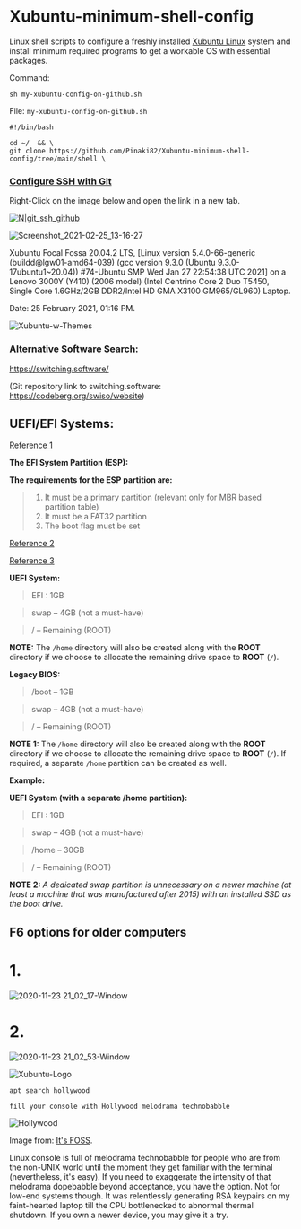 # Xubuntu-minimum-shell-config

Linux shell scripts to configure a freshly installed [Xubuntu Linux](https://xubuntu.org/) system and install minimum required programs to get a workable OS with essential packages.

Command:

```
sh my-xubuntu-config-on-github.sh
```

File: `my-xubuntu-config-on-github.sh`

```
#!/bin/bash

cd ~/  && \
git clone https://github.com/Pinaki82/Xubuntu-minimum-shell-config/tree/main/shell \
```

### [Configure SSH with Git](https://github.com/Pinaki82/Tulu-C-IDE/blob/main/GIT%2BSSH%2BGPG-and-Code-Signing.md)

Right-Click on the image below and open the link in a new tab.

[![N|git_ssh_github](https://user-images.githubusercontent.com/16861933/107740857-0d11e100-6d32-11eb-9de0-c0cd08104e00.png)](https://github.com/Pinaki82/Tulu-C-IDE/blob/main/GIT%2BSSH%2BGPG-and-Code-Signing.md)

![Screenshot_2021-02-25_13-16-27](https://user-images.githubusercontent.com/16861933/109127368-41c86400-7746-11eb-95a8-08fd71dee5cd.png)

Xubuntu Focal Fossa 20.04.2 LTS, [Linux version 5.4.0-66-generic (buildd@lgw01-amd64-039) (gcc version 9.3.0 (Ubuntu 9.3.0-17ubuntu1~20.04)) #74-Ubuntu SMP Wed Jan 27 22:54:38 UTC 2021] on a Lenovo 3000Y (Y410) (2006 model) (Intel Centrino Core 2 Duo T5450, Single Core 1.6GHz/2GB DDR2/Intel HD GMA X3100 GM965/GL960) Laptop.

Date: 25 February 2021, 01:16 PM.

![Xubuntu-w-Themes](https://user-images.githubusercontent.com/16861933/111397221-c4f62d80-86e6-11eb-96b5-452a1ca7f6b0.gif)

### Alternative Software Search:

https://switching.software/

(Git repository link to switching.software: https://codeberg.org/swiso/website)

## UEFI/EFI Systems:

[Reference 1](https://askubuntu.com/questions/1128810/no-efi-system-partition-option-for-ubuntu-18-10)

**The EFI System Partition (ESP):**

**The requirements for the ESP partition are:**

> 1. It must be a primary partition (relevant only for MBR based partition table)
> 2. It must be a FAT32 partition
> 3. The boot flag must be set

[Reference 2](https://www.itzgeek.com/post/how-to-install-ubuntu-20-04-lts/)

[Reference 3](https://askubuntu.com/questions/1313154/how-to-know-the-proper-amount-of-needed-disk-space-for-efi-partition)

**UEFI System:**

> EFI : 1GB

> swap – 4GB (not a must-have)

> /  – Remaining (ROOT)

**NOTE:** The `/home` directory will also be created along with the **ROOT** directory if we choose to allocate the remaining drive space to **ROOT** (`/`).

**Legacy BIOS:**

> /boot – 1GB

> swap – 4GB (not a must-have)

> /  – Remaining (ROOT)

**NOTE 1:** The `/home` directory will also be created along with the **ROOT** directory if we choose to allocate the remaining drive space to **ROOT** (`/`). If required, a separate `/home` partition can be created as well.

**Example:**

**UEFI System (with a separate /home partition):**

> EFI : 1GB

> swap – 4GB (not a must-have)

> /home – 30GB

> /  – Remaining (ROOT)

**NOTE 2:** _A dedicated swap partition is unnecessary on a newer machine (at least a machine that was manufactured after 2015) with an installed SSD as the boot drive._

## F6 options for older computers

# 1.

![2020-11-23 21_02_17-Window](https://user-images.githubusercontent.com/16861933/104064024-30bda500-5223-11eb-90a5-031632b7fbb0.png)

# 2.

![2020-11-23 21_02_53-Window](https://user-images.githubusercontent.com/16861933/104064100-4df27380-5223-11eb-9b34-3b6e8784cf24.png)

![Xubuntu-Logo](https://user-images.githubusercontent.com/16861933/110677290-02485000-81fb-11eb-921a-cd2e76be5149.jpg)

`apt search hollywood`

`fill your console with Hollywood melodrama technobabble`

![Hollywood](https://media.giphy.com/media/wmROp19pebs9W/giphy.gif)

Image from: [It's FOSS](https://itsfoss.com/hollywood-hacker-screen/).

Linux console is full of melodrama technobabble for people who are from the non-UNIX world until the moment they get familiar with the terminal (nevertheless, it's easy). If you need to exaggerate the intensity of that melodrama dopebabble beyond acceptance, you have the option. Not for low-end systems though. It was relentlessly generating RSA keypairs on my faint-hearted laptop till the CPU bottlenecked to abnormal thermal shutdown. If you own a newer device, you may give it a try.
